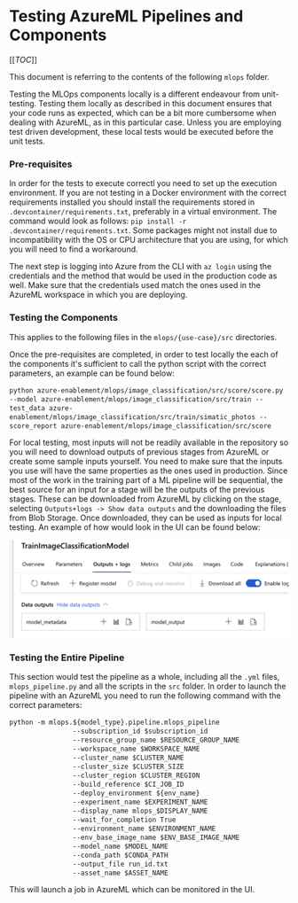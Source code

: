 <!--
SPDX-FileCopyrightText: 2025 Siemens AG

SPDX-License-Identifier: MIT
-->

# Testing AzureML Pipelines and Components

[[_TOC_]]

This document is referring to the contents of the following `mlops` folder.

Testing the MLOps components locally is a different endeavour from unit-testing. Testing them locally as described in this document ensures that your code runs as expected, which can be a bit more cumbersome when dealing with AzureML, as in this particular case. Unless you are employing test driven development, these local tests would be executed before the unit tests.

### Pre-requisites

In order for the tests to execute correctl you need to set up the execution environment. If you are not testing in a Docker environment with the correct requirements installed you should install the requirements stored in `.devcontainer/requirements.txt`, preferably in a virtual environment. The command would look as follows:
`pip install -r .devcontainer/requirements.txt`. Some packages might not install due to incompatibility with the OS or CPU architecture that you are using, for which you will need to find a workaround.

The next step is logging into Azure from the CLI with `az login` using the credentials and the method that would be used in the production code as well. Make sure that the credentials used match the ones used in the AzureML workspace in which you are deploying.

### Testing the Components

This applies to the following files in the `mlops/{use-case}/src` directories.

Once the pre-requisites are completed, in order to test locally the each of the components it's sufficient to call the python script with the correct parameters, an example can be found below:

```
python azure-enablement/mlops/image_classification/src/score/score.py --model azure-enablement/mlops/image_classification/src/train --test_data azure-enablement/mlops/image_classification/src/train/simatic_photos --score_report azure-enablement/mlops/image_classification/src/score
```
For local testing, most inputs will not be readily available in the repository so you will need to download outputs of previous stages from AzureML or create some sample inputs yourself. You need to make sure that the inputs you use will have the same properties as the ones used in production. Since most of the work in the training part of a ML pipeline will be sequential, the best source for an input for a stage will be the outputs of the previous stages. These can be downloaded from AzureML by clicking on the stage, selecting `Outputs+logs -> Show data outputs` and the downloading the files from Blob Storage. Once downloaded, they can be used as inputs for local testing. An example of how would look in the UI can be found below:

![sample training outputs](./images/sample_train_outputs.png)


### Testing the Entire Pipeline

This section would test the pipeline as a whole, including all the `.yml` files, `mlops_pipeline.py` and all the scripts in the `src` folder. In order to launch the pipeline with an AzureML you need to run the following command with the correct parameters:
```
python -m mlops.${model_type}.pipeline.mlops_pipeline
                --subscription_id $subscription_id
                --resource_group_name $RESOURCE_GROUP_NAME
                --workspace_name $WORKSPACE_NAME
                --cluster_name $CLUSTER_NAME
                --cluster_size $CLUSTER_SIZE
                --cluster_region $CLUSTER_REGION
                --build_reference $CI_JOB_ID
                --deploy_environment ${env_name}
                --experiment_name $EXPERIMENT_NAME
                --display_name mlops_$DISPLAY_NAME
                --wait_for_completion True
                --environment_name $ENVIRONMENT_NAME
                --env_base_image_name $ENV_BASE_IMAGE_NAME
                --model_name $MODEL_NAME
                --conda_path $CONDA_PATH
                --output_file run_id.txt
                --asset_name $ASSET_NAME
```

This will launch a job in AzureML which can be monitored in the UI.
